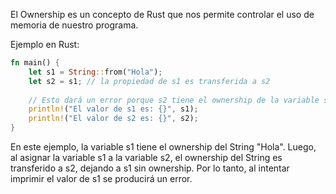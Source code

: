 El Ownership es un concepto de Rust que nos permite controlar el uso de memoria de nuestro programa\.

Ejemplo en Rust:

```rust
fn main() {
    let s1 = String::from("Hola");
    let s2 = s1; // la propiedad de s1 es transferida a s2
    
    // Esto dará un error porque s2 tiene el ownership de la variable s1
    println!("El valor de s1 es: {}", s1); 
    println!("El valor de s2 es: {}", s2);
}
```
En este ejemplo, la variable s1 tiene el ownership del String "Hola"\.
Luego, al asignar la variable s1 a la variable s2, el ownership del String es transferido a s2, dejando a s1 sin ownership\.
Por lo tanto, al intentar imprimir el valor de s1 se producirá un error\.